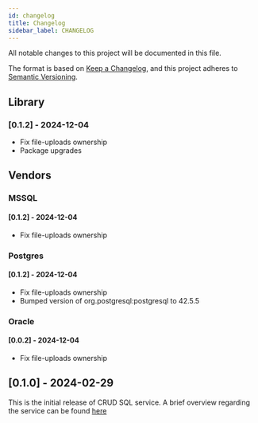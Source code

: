```yaml
---
id: changelog
title: Changelog
sidebar_label: CHANGELOG
---
```




All notable changes to this project will be documented in this file.

The format is based on [Keep a Changelog](https://keepachangelog.com/en/1.0.0/),
and this project adheres to [Semantic Versioning](https://semver.org/spec/v2.0.0.html).

## Library
### [0.1.2] - 2024-12-04

- Fix file-uploads ownership
- Package upgrades

## Vendors
### MSSQL
#### [0.1.2] - 2024-12-04

- Fix file-uploads ownership

### Postgres
#### [0.1.2] - 2024-12-04

- Fix file-uploads ownership
- Bumped version of org.postgresql:postgresql to 42.5.5

### Oracle
#### [0.0.2] - 2024-12-04

- Fix file-uploads ownership

## [0.1.0] - 2024-02-29

This is the initial release of CRUD SQL service. A brief overview regarding the service can be found [here](/runtime-components/plugins/crud-sql/10_overview.md)
